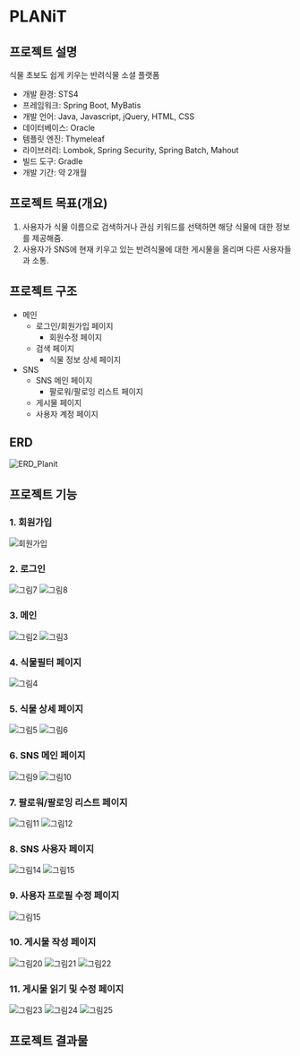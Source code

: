 # PLANiT

## 프로젝트 설명
식물 초보도 쉽게 키우는 반려식물 소셜 플랫폼

- 개발 환경: STS4
- 프레임워크: Spring Boot, MyBatis
- 개발 언어: Java, Javascript, jQuery, HTML, CSS
- 데이터베이스: Oracle
- 템플릿 엔진: Thymeleaf
- 라이브러리: Lombok, Spring Security, Spring Batch, Mahout
- 빌드 도구: Gradle
- 개발 기간: 약 2개월

## 프로젝트 목표(개요)
1. 사용자가 식물 이름으로 검색하거나 관심 키워드를 선택하면 해당 식물에 대한 정보를 제공해줌.
2. 사용자가 SNS에 현재 키우고 있는 반려식물에 대한 게시물을 올리며 다른 사용자들과 소통.

## 프로젝트 구조
- 메인
  - 로그인/회원가입 페이지
    - 회원수정 페이지
  - 검색 페이지
    - 식물 정보 상세 페이지
- SNS
  - SNS 메인 페이지
    - 팔로워/팔로잉 리스트 페이지
  - 게시물 페이지
  - 사용자 계정 페이지
  

## ERD
![ERD_Planit](https://user-images.githubusercontent.com/37447282/181880171-16e679a0-1dc2-467b-beaa-651dc82a86b5.png)


## 프로젝트 기능
### 1. 회원가입
![회원가입](https://user-images.githubusercontent.com/37447282/181880468-2dc12b7f-56d9-4e3d-a80e-9df3e6ce9029.png)

### 2. 로그인
![그림7](https://user-images.githubusercontent.com/37447282/181885590-f68305c5-0a37-4109-9926-efb4bcd6d4ca.png)
![그림8](https://user-images.githubusercontent.com/37447282/181886592-91458e9f-3f27-44d3-84fe-a1659522a7ee.png)


### 3. 메인
![그림2](https://user-images.githubusercontent.com/37447282/181882781-749af050-f146-4028-a4a4-516a42d5e3b0.png)
![그림3](https://user-images.githubusercontent.com/37447282/181882875-126f5fde-3bde-4391-bda8-4d5c9b90ff6c.png)

### 4. 식물필터 페이지
![그림4](https://user-images.githubusercontent.com/37447282/181883027-c11dac7b-a890-4f4b-b9aa-ecd156dc8d19.png)

### 5. 식물 상세 페이지
![그림5](https://user-images.githubusercontent.com/37447282/181887004-2ce91ed6-9a6e-4614-9174-498aa33ae204.png)
![그림6](https://user-images.githubusercontent.com/37447282/181887044-4dfad94e-1945-4d27-9646-9aca99071730.png)

### 6. SNS 메인 페이지
![그림9](https://user-images.githubusercontent.com/37447282/181888951-b43b9bdf-afce-4c8f-8350-62da3799e9b7.png)
![그림10](https://user-images.githubusercontent.com/37447282/181889044-0beac56b-6b14-462c-91fe-5f2ea0b650f0.png)

### 7. 팔로워/팔로잉 리스트 페이지
![그림11](https://user-images.githubusercontent.com/37447282/181889491-cf8a2d97-5557-45a7-b459-1bfb98bcd44d.png)
![그림12](https://user-images.githubusercontent.com/37447282/181890229-4df1788a-5513-46cd-a01c-be8d672366cb.png)

### 8. SNS 사용자 페이지
![그림14](https://user-images.githubusercontent.com/37447282/181895900-eccb073c-eadb-4e96-80a9-8065b56e638f.jpg)
![그림15](https://user-images.githubusercontent.com/37447282/181895923-f61046a1-72dc-432f-89fe-f2a3596b9cb7.jpg)


### 9. 사용자 프로필 수정 페이지
![그림15](https://user-images.githubusercontent.com/37447282/181892017-d7562624-ef18-40d2-b446-770ce6a73bca.png)

### 10. 게시물 작성 페이지
![그림20](https://user-images.githubusercontent.com/37447282/181900510-5ed207e4-647e-407b-935e-d59c3071423e.png)
![그림21](https://user-images.githubusercontent.com/37447282/181900538-86541bd3-eaf0-4bbf-b3cb-f79f842dee7b.png)
![그림22](https://user-images.githubusercontent.com/37447282/181900565-12b31a8c-26ea-4cf2-9ab9-ee8bfc03404c.png)

### 11. 게시물 읽기 및 수정 페이지
![그림23](https://user-images.githubusercontent.com/37447282/181900863-7d4c0ac3-b169-46b5-ba41-465edf3eb278.png)
![그림24](https://user-images.githubusercontent.com/37447282/181900892-947d12ff-09b7-4c97-9cd0-89be3a0b17c5.png)
![그림25](https://user-images.githubusercontent.com/37447282/181900911-cc6d9533-2581-491f-8e41-c84547148a86.png)



## 프로젝트 결과물

 
